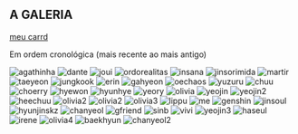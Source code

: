 ## A GALERIA

[meu carrd](https://grasinbit.carrd.co/)

Em ordem cronológica (mais recente ao mais antigo)

![agathinha](https://pbs.twimg.com/media/FALTAhvVQAUMnI7?format=jpg&name=4096x4096)
![dante](https://pbs.twimg.com/media/FAK-0HcXIAA7oo1?format=jpg&name=large)
![joui](https://pbs.twimg.com/media/E_n_EE3WEAI-pM3?format=jpg&name=medium)
![ordorealitas](https://pbs.twimg.com/media/E_c2eK4WEAEbnce?format=jpg&name=4096x4096)
![insana](https://pbs.twimg.com/media/E-IUZB6XoAAaLZ-?format=jpg&name=4096x4096)
![jinsorimida](https://pbs.twimg.com/media/E9JgpbSXsAIISJW?format=jpg&name=4096x4096)
![martir](https://pbs.twimg.com/media/E9tquaJXoAEVFsB?format=jpg&name=4096x4096)
![taeyeon](https://pbs.twimg.com/media/E8YL9HrWQAYF1vp?format=jpg&name=4096x4096)
![jungkook](https://pbs.twimg.com/media/E5jbM_uXMAAGzOO?format=jpg&name=4096x4096)
![erin](https://pbs.twimg.com/media/E1-VbO9XsAM-EZS?format=jpg&name=4096x4096)
![gahyeon](https://pbs.twimg.com/media/EudAc2XXMAAA7To?format=jpg&name=4096x4096)
![oechaos](https://pbs.twimg.com/media/EuT_-p_WYAEEPKE?format=jpg&name=4096x4096)
![yuzuru](https://pbs.twimg.com/media/Et6IvmeXcAQ6bl1?format=jpg&name=4096x4096)
![chuu](https://pbs.twimg.com/media/EpSerO1UwAQaHE9?format=jpg&name=4096x4096)
![choerry](https://pbs.twimg.com/media/EpSetJYUYAAe9Z5?format=jpg&name=4096x4096)
![hyewon](https://pbs.twimg.com/media/Eos7hMjXEAE22Zi?format=jpg&name=4096x4096)
![hyunhye](https://pbs.twimg.com/media/Em07PB9WEAEB_qG?format=jpg&name=900x900)
![yeory](https://pbs.twimg.com/media/EmvnSWBXYAEdc3B?format=jpg&name=small)
![olivia](https://pbs.twimg.com/media/EmsFcFGXYAElu2U?format=jpg&name=medium)
![yeojin](https://pbs.twimg.com/media/EmiSfAnW8AEb1OJ?format=jpg&name=medium)
![yeojin2](https://pbs.twimg.com/media/EmgV1JuXYAAJwfO?format=jpg&name=medium)
![heechuu](https://pbs.twimg.com/media/EmcYu7iXUAAP-9G?format=jpg&name=900x900)
![olivia2](https://pbs.twimg.com/media/EmQgbxbXEAMlAc6?format=jpg&name=large)
![olivia2](https://pbs.twimg.com/media/EmQtIHqXUAAz1ZP?format=jpg&name=large)
![olivia3](https://pbs.twimg.com/media/EmDTyHmXIAER5l9?format=jpg&name=large)
![lippu](https://pbs.twimg.com/media/ElsSpXKXEAA2nCB?format=jpg&name=900x900)
![me](https://pbs.twimg.com/media/EliMT8dWoAEUNIz?format=jpg&name=large)
![genshin](https://pbs.twimg.com/media/ElTG9Z8XgAIqeAj?format=jpg&name=large)
![jinsoul](https://pbs.twimg.com/media/EkuFFXlXIAcSF3E?format=jpg&name=medium)
![hyunjinskz](https://pbs.twimg.com/media/EiTVNbrWoAgPu_Q?format=jpg&name=large)
![chanyeol](https://pbs.twimg.com/media/EfXrhY_XgAAknE_?format=jpg&name=900x900)
![gfriend](https://pbs.twimg.com/media/ENNvwp5VUAAX16c?format=jpg&name=large)
![sinb](https://pbs.twimg.com/media/ENJRrc3XkAEIxXy?format=jpg&name=large)
![vivi](https://pbs.twimg.com/media/EF6vOnfXoAA2osf?format=jpg&name=large)
![yeojin3](https://pbs.twimg.com/media/EF2jXJfU4AA2Miz?format=jpg&name=medium)
![haseul](https://pbs.twimg.com/media/ECNCOz0XUAIysbV?format=jpg&name=4096x4096)
![irene](https://grasinbit.carrd.co/assets/images/gallery02/a44d7360_original.jpg?v=92bc112f)
![olivia4](https://pbs.twimg.com/media/D6QRl1QWkAAmF_o?format=jpg&name=large)
![baekhyun](https://pbs.twimg.com/media/DcgZtpDW0AQ0Gf3?format=jpg&name=4096x4096)
![chanyeol2](https://pbs.twimg.com/media/DcgRC7cWkAAD0qj?format=jpg&name=4096x4096)
![]()
![]()
![]()
![]()
![]()
![]()
![]()
![]()
![]()
![]()
![]()
![]()
![]()
![]()
